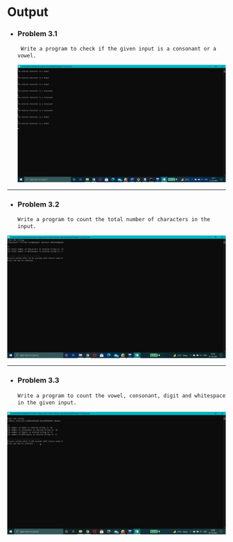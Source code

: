 # Output

- ### Problem 3.1

       Write a program to check if the given input is a consonant or a vowel.

  <img src="https://github.com/Dr-B-Mondal-s-class/compiler-design-laboratory-1-NobodySS07/blob/main/Compiler-Design-Laboratory/Day3/Program%203.1/Screenshot%20(318).png" alt="1.1" style="width:700px">

---

- ### Problem 3.2

      Write a program to count the total number of characters in the input.
<img src="https://github.com/Dr-B-Mondal-s-class/compiler-design-laboratory-1-NobodySS07/blob/main/Compiler-Design-Laboratory/Day3/Program%203.2/Screenshot%20(331).png" alt="1.1" style="width:700px">


---

- ### Problem 3.3

      Write a program to count the vowel, consonant, digit and whitespace in the given input.

 <img src="https://github.com/Dr-B-Mondal-s-class/compiler-design-laboratory-1-NobodySS07/blob/main/Compiler-Design-Laboratory/Day3/Program%203.3/Screenshot%20(332).png" alt="1.1" style="width:700px">
